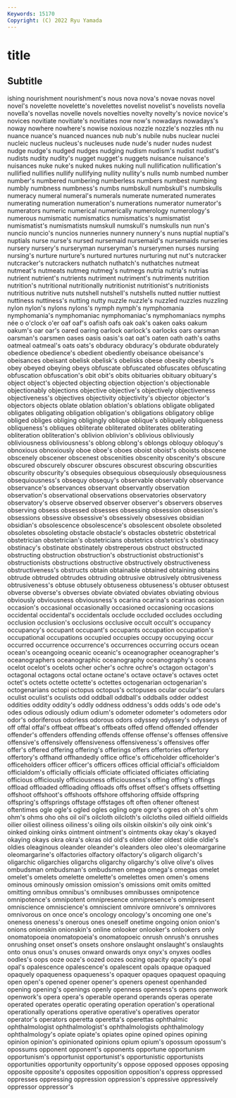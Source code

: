```yaml
---
Keywords: 15170
Copyright: (C) 2022 Ryu Yamada
---
```



# title

## Subtitle
ishing nourishment nourishment's nous nova nova's novae
novas novel novel's novelette novelette's novelettes novelist novelist's novelists novella
novella's novellas novelle novels novelties novelty novelty's novice novice's novices
novitiate novitiate's novitiates now now's nowadays nowadays's noway nowhere nowhere's
nowise noxious nozzle nozzle's nozzles nth nu nuance nuance's nuanced
nuances nub nub's nubile nubs nuclear nuclei nucleic nucleus nucleus's
nucleuses nude nude's nuder nudes nudest nudge nudge's nudged nudges
nudging nudism nudism's nudist nudist's nudists nudity nudity's nugget nugget's
nuggets nuisance nuisance's nuisances nuke nuke's nuked nukes nuking null
nullification nullification's nullified nullifies nullify nullifying nullity nullity's nulls numb
numbed number number's numbered numbering numberless numbers numbest numbing numbly
numbness numbness's numbs numbskull numbskull's numbskulls numeracy numeral numeral's numerals
numerate numerated numerates numerating numeration numeration's numerations numerator numerator's numerators
numeric numerical numerically numerology numerology's numerous numismatic numismatics numismatics's numismatist
numismatist's numismatists numskull numskull's numskulls nun nun's nuncio nuncio's nuncios
nunneries nunnery nunnery's nuns nuptial nuptial's nuptials nurse nurse's nursed
nursemaid nursemaid's nursemaids nurseries nursery nursery's nurseryman nurseryman's nurserymen nurses
nursing nursing's nurture nurture's nurtured nurtures nurturing nut nut's nutcracker
nutcracker's nutcrackers nuthatch nuthatch's nuthatches nutmeat nutmeat's nutmeats nutmeg nutmeg's
nutmegs nutria nutria's nutrias nutrient nutrient's nutrients nutriment nutriment's nutriments
nutrition nutrition's nutritional nutritionally nutritionist nutritionist's nutritionists nutritious nutritive nuts
nutshell nutshell's nutshells nutted nuttier nuttiest nuttiness nuttiness's nutting nutty
nuzzle nuzzle's nuzzled nuzzles nuzzling nylon nylon's nylons nylons's nymph
nymph's nymphomania nymphomania's nymphomaniac nymphomaniac's nymphomaniacs nymphs née o o'clock
o'er oaf oaf's oafish oafs oak oak's oaken oaks oakum
oakum's oar oar's oared oaring oarlock oarlock's oarlocks oars oarsman
oarsman's oarsmen oases oasis oasis's oat oat's oaten oath oath's
oaths oatmeal oatmeal's oats oats's obduracy obduracy's obdurate obdurately obedience
obedience's obedient obediently obeisance obeisance's obeisances obeisant obelisk obelisk's obelisks
obese obesity obesity's obey obeyed obeying obeys obfuscate obfuscated obfuscates
obfuscating obfuscation obfuscation's obit obit's obits obituaries obituary obituary's object
object's objected objecting objection objection's objectionable objectionably objections objective objective's
objectively objectiveness objectiveness's objectives objectivity objectivity's objector objector's objectors objects
oblate oblation oblation's oblations obligate obligated obligates obligating obligation obligation's
obligations obligatory oblige obliged obliges obliging obligingly oblique oblique's obliquely
obliqueness obliqueness's obliques obliterate obliterated obliterates obliterating obliteration obliteration's oblivion
oblivion's oblivious obliviously obliviousness obliviousness's oblong oblong's oblongs obloquy obloquy's
obnoxious obnoxiously oboe oboe's oboes oboist oboist's oboists obscene obscenely
obscener obscenest obscenities obscenity obscenity's obscure obscured obscurely obscurer obscures
obscurest obscuring obscurities obscurity obscurity's obsequies obsequious obsequiously obsequiousness obsequiousness's
obsequy obsequy's observable observably observance observance's observances observant observantly observation
observation's observational observations observatories observatory observatory's observe observed observer observer's
observers observes observing obsess obsessed obsesses obsessing obsession obsession's obsessions
obsessive obsessive's obsessively obsessives obsidian obsidian's obsolescence obsolescence's obsolescent obsolete
obsoleted obsoletes obsoleting obstacle obstacle's obstacles obstetric obstetrical obstetrician obstetrician's
obstetricians obstetrics obstetrics's obstinacy obstinacy's obstinate obstinately obstreperous obstruct obstructed
obstructing obstruction obstruction's obstructionist obstructionist's obstructionists obstructions obstructive obstructively obstructiveness
obstructiveness's obstructs obtain obtainable obtained obtaining obtains obtrude obtruded obtrudes
obtruding obtrusive obtrusively obtrusiveness obtrusiveness's obtuse obtusely obtuseness obtuseness's obtuser
obtusest obverse obverse's obverses obviate obviated obviates obviating obvious obviously
obviousness obviousness's ocarina ocarina's ocarinas occasion occasion's occasional occasionally occasioned
occasioning occasions occidental occidental's occidentals occlude occluded occludes occluding occlusion
occlusion's occlusions occlusive occult occult's occupancy occupancy's occupant occupant's occupants
occupation occupation's occupational occupations occupied occupies occupy occupying occur occurred
occurrence occurrence's occurrences occurring occurs ocean ocean's oceangoing oceanic oceanic's
oceanographer oceanographer's oceanographers oceanographic oceanography oceanography's oceans ocelot ocelot's ocelots
ocher ocher's ochre ochre's octagon octagon's octagonal octagons octal octane
octane's octave octave's octaves octet octet's octets octette octette's octettes
octogenarian octogenarian's octogenarians octopi octopus octopus's octopuses ocular ocular's oculars
oculist oculist's oculists odd oddball oddball's oddballs odder oddest oddities
oddity oddity's oddly oddness oddness's odds odds's ode ode's odes
odious odiously odium odium's odometer odometer's odometers odor odor's odoriferous
odorless odorous odors odyssey odyssey's odysseys of off offal offal's
offbeat offbeat's offbeats offed offend offended offender offender's offenders offending
offends offense offense's offenses offensive offensive's offensively offensiveness offensiveness's offensives
offer offer's offered offering offering's offerings offers offertories offertory offertory's
offhand offhandedly office office's officeholder officeholder's officeholders officer officer's officers
offices official official's officialdom officialdom's officially officials officiate officiated officiates
officiating officious officiously officiousness officiousness's offing offing's offings offload offloaded
offloading offloads offs offset offset's offsets offsetting offshoot offshoot's offshoots
offshore offshoring offside offspring offspring's offsprings offstage offstages oft often
oftener oftenest oftentimes ogle ogle's ogled ogles ogling ogre ogre's
ogres oh oh's ohm ohm's ohms oho ohs oil oil's
oilcloth oilcloth's oilcloths oiled oilfield oilfields oilier oiliest oiliness oiliness's
oiling oils oilskin oilskin's oily oink oink's oinked oinking oinks
ointment ointment's ointments okay okay's okayed okaying okays okra okra's
okras old old's olden older oldest oldie oldie's oldies oleaginous
oleander oleander's oleanders oleo oleo's oleomargarine oleomargarine's olfactories olfactory olfactory's
oligarch oligarch's oligarchic oligarchies oligarchs oligarchy oligarchy's olive olive's olives
ombudsman ombudsman's ombudsmen omega omega's omegas omelet omelet's omelets omelette
omelette's omelettes omen omen's omens ominous ominously omission omission's omissions
omit omits omitted omitting omnibus omnibus's omnibuses omnibusses omnipotence omnipotence's
omnipotent omnipresence omnipresence's omnipresent omniscience omniscience's omniscient omnivore omnivore's omnivores
omnivorous on once once's oncology oncology's oncoming one one's oneness
oneness's onerous ones oneself onetime ongoing onion onion's onions onionskin
onionskin's online onlooker onlooker's onlookers only onomatopoeia onomatopoeia's onomatopoeic onrush
onrush's onrushes onrushing onset onset's onsets onshore onslaught onslaught's onslaughts
onto onus onus's onuses onward onwards onyx onyx's onyxes oodles
oodles's oops ooze ooze's oozed oozes oozing opacity opacity's opal
opal's opalescence opalescence's opalescent opals opaque opaqued opaquely opaqueness opaqueness's
opaquer opaques opaquest opaquing open open's opened opener opener's openers
openest openhanded opening opening's openings openly openness openness's opens openwork
openwork's opera opera's operable operand operands operas operate operated operates
operatic operating operation operation's operational operationally operations operative operative's operatives
operator operator's operators operetta operetta's operettas ophthalmic ophthalmologist ophthalmologist's ophthalmologists
ophthalmology ophthalmology's opiate opiate's opiates opine opined opines opining opinion
opinion's opinionated opinions opium opium's opossum opossum's opossums opponent opponent's
opponents opportune opportunism opportunism's opportunist opportunist's opportunistic opportunists opportunities opportunity
opportunity's oppose opposed opposes opposing opposite opposite's opposites opposition opposition's
oppress oppressed oppresses oppressing oppression oppression's oppressive oppressively oppressor oppressor's
